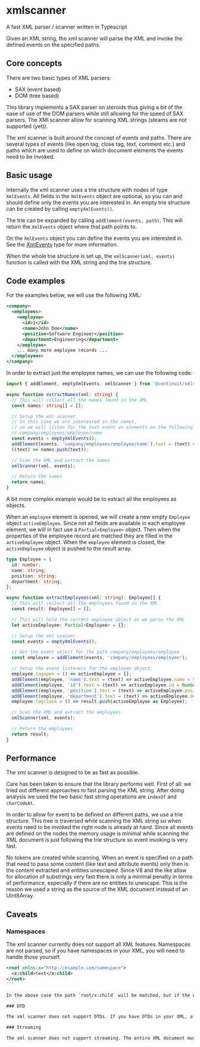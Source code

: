 # xmlscanner

A fast XML parser / scanner written in Typescript

Given an XML string, the xml scanner will parse the XML and invoke the defined events on the specified paths.

## Core concepts

There are two basic types of XML parsers:

- SAX (event based)
- DOM (tree based)

This library implements a SAX parser on steroids thus giving a bit of the ease of use of the DOM parsers while still allowing for the speed of SAX parsers. The XMl scanner allow for scanning XML strings (steams are not supported (yet)).

The xml scanner is built around the concept of events and paths.
There are several types of events (like open tag, close tag, text, comment etc.) and paths which are used to define on which document elements the events need to be invoked.

## Basic usage

Internally the xml scanner uses a trie structure with nodes of type `XmlEvents`. All fields in the `XmlEvents` object are optional, so you can and should define only the events you are interested in. An empty trie structure can be created by calling `emptyXmlEvents()`.

The trie can be expanded by calling `addElement(events, path)`. This will return the `XmlEvents` object where that path points to.

On the `XmlEvents` object you can define the events you are interested in. See the [XmlEvents](./src/xmlScannerTypes.ts) type for more information.

When the whole trie structure is set up, the `xmlScanner(xml, events)` function is called with the XML string and the trie structure.

## Code examples

For the examples below, we will use the following XML:

```xml
<company>
  <employees>
    <employee>
      <id>1</id>
      <name>John Doe</name>
      <position>Software Engineer</position>
      <department>Engineering</department>
    </employee>
    ... many more employee records ...
  </employees>
</company>
```

In order to extract just the employee names, we can use the following code:

```typescript
import { addElement, emptyXmlEvents, xmlScanner } from '@continuit/xmlscanner';

async function extractNames(xml: string) {
  // This will collect all the names found in the XML
  const names: string[] = [];

  // Setup the xml scanner.
  // In this case we are interested in the names,
  // so we will listen for the text event on elements on the following path:
  // company/employees/employee/name
  const events = emptyXmlEvents();
  addElement(events, 'company/employees/employee/name').text = (text) => names.push(text);
  ((text) => names.push(text));

  // Scan the XML and extract the names
  xmlScanner(xml, events);

  // Return the names
  return names;
}
```

A bit more complex example would be to extract all the employees as objects.

When an `employee` element is opened, we will create a new empty `Employee` object `activeEmployee`.
Since not all fields are available in each employee element, we will in fact use a `Partial<Employee>` object.
Then when the properties of the employee record are matched they are filled in the `activeEmployee` object.
When the `employee` element is closed, the `activeEmployee` object is pushed to the result array.

```typescript
type Employee = {
  id: number;
  name: string;
  position: string;
  department: string;
};

async function extractEmployees(xml: string): Employee[] {
  // This will collect all the employees found in the XML
  const result: Employee[] = [];

  // This will hold the current employee object as we parse the XML
  let activeEmployee: Partial<Employee> = {};

  // Setup the xml scanner.
  const events = emptyXmlEvents();

  // Get the event object for the path company/employees/employee
  const employee = addElement(events, 'company/employees/employee');

  // Setup the event listeners for the employee object.
  employee.tagopen = () => activeEmployee = {};
  addElement(employee, 'name').text = (text) => activeEmployee.name = text;
  addElement(employee, 'id').text = (text) => activeEmployee.id = Number.parseInt(text);
  addElement(employee, 'position').text = (text) => activeEmployee.position = text;
  addElement(employee, 'department').text = (text) => activeEmployee.department = text;
  employee.tagclose = () => result.push(activeEmployee as Employee);

  // Scan the XML and extract the employees
  xmlScanner(xml, events);

  // Return the employees
  return result;
}
```

## Performance

The xml scanner is designed to be as fast as possible.

Care has been taken to ensure that the library performs well. First of all: we tried out different approaches to fast parsing the XML string. After doing analysis we used the two basic fast string operations are `indexOf` and `charCodeAt`.

In order to allow for event to be defined on different paths, we use a trie structure. This tree is traversed while scanning the XML string so when events need to be invoked the right node is already at hand. Since all events are defined on the nodes the memory usage is minimal while scanning the XML document is just following the trie structure so event invoking is very fast.

No tokens are created while scanning. When an event is specified on a path that need to pass some content (like text and attribute events) only then is the content extracted and entities unescaped. Since V8 and the like allow for allocation of substrings very fast there is only a minimal penalty in terms of performance, especially if there are no entities to unescape. This is the reason we used a string as the source of the XML document instead of an UInt8Array.

## Caveats

### Namespaces

The xml scanner currently does not support all XML features. Namespaces are not parsed, so if you have namespaces in your XML, you will need to handle those yourself.

````xml
<root xmlns:x="http://example.com/namespace">
  <x:child>text</x:child>
</root>
```	

In the above case the path `root/x:child` will be matched, but if the namespace name is changed from `x` to `y`, the path `root/y:child` will not be matched.

### DTD

The xml scanner does not support DTDs. If you have DTDs in your XML, a not supported error will be thrown.

### Streaming

The xml scanner does not support streaming. The entire XML document must be present in a string  will be scanned in one go before the result is returned.
````
